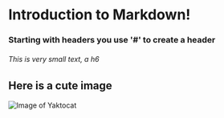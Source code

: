 # Introduction to Markdown!

### Starting with headers you use '#' to create a header

###### This is very small text, a h6

## Here is a cute image

![Image of Yaktocat](https://octodex.github.com/images/yaktocat.png)

